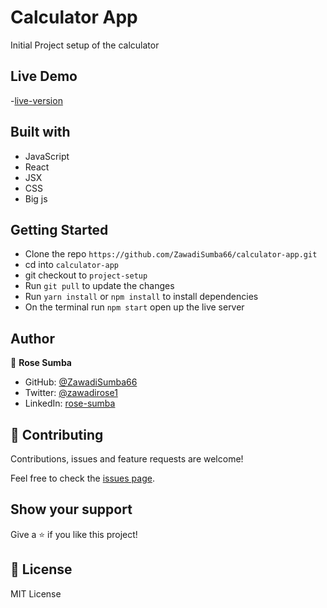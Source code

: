 # Calculator App

Initial Project setup of the calculator

## Live Demo

-[live-version](https://my-math.herokuapp.com/)

## Built with

- JavaScript
- React
- JSX
- CSS
- Big js

## Getting Started

- Clone the repo `https://github.com/ZawadiSumba66/calculator-app.git`
- cd into `calculator-app`
- git checkout to `project-setup`
- Run `git pull` to update the changes
- Run `yarn install` or `npm install` to install dependencies
- On the terminal run `npm start` open up the live server

## Author

👤 **Rose Sumba**

- GitHub: [@ZawadiSumba66](https://github.com/ZawadiSumba66)
- Twitter: [@zawadirose1](https://twitter.com/zawadirose1)
- LinkedIn: [rose-sumba](https://www.linkedin.com/in/rosesumba/)

## 🤝 Contributing

Contributions, issues and feature requests are welcome!

Feel free to check the [issues page](https://github.com/ZawadiSumba66/calculator-app/issues).

## Show your support

Give a ⭐️ if you like this project!

## 📝 License

MIT License